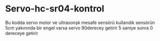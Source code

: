 # Servo-hc-sr04-kontrol
Bu kodda servo motor ve ultrasonşk mesafe sensörü kullandık sensörün 5cm yakınında bir engel varsa servo 90derecey getirir 5 saniye sonra 0 dereceye getirir
